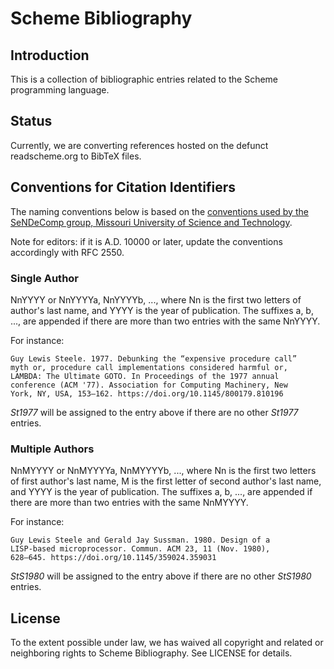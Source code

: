 # Scheme Bibliography

## Introduction

This is a collection of bibliographic entries related to the Scheme programming
language.

## Status

Currently, we are converting references hosted on the defunct readscheme.org to
BibTeX files.

## Conventions for Citation Identifiers

The naming conventions below is based on the [conventions used by the SeNDeComp
group, Missouri University of Science and Technology][conv].

Note for editors: if it is A.D. 10000 or later, update the conventions
accordingly with RFC 2550.

[conv]: https://web.mst.edu/~sendecomp/docs/conventions_for_bibtex.pdf

### Single Author

NnYYYY or NnYYYYa, NnYYYYb, ..., where Nn is the first two letters of author's
last name, and YYYY is the year of publication. The suffixes a, b, ..., are
appended if there are more than two entries with the same NnYYYY.

For instance:

    Guy Lewis Steele. 1977. Debunking the “expensive procedure call”
    myth or, procedure call implementations considered harmful or,
    LAMBDA: The Ultimate GOTO. In Proceedings of the 1977 annual
    conference (ACM '77). Association for Computing Machinery, New
    York, NY, USA, 153–162. https://doi.org/10.1145/800179.810196

*St1977* will be assigned to the entry above if there are no other *St1977*
entries.

### Multiple Authors

NnMYYYY or NnMYYYYa, NnMYYYYb, ..., where Nn is the first two letters of first
author's last name, M is the first letter of second author's last name, and
YYYY is the year of publication. The suffixes a, b, ..., are appended if there
are more than two entries with the same NnMYYYY.

For instance:

    Guy Lewis Steele and Gerald Jay Sussman. 1980. Design of a
    LISP-based microprocessor. Commun. ACM 23, 11 (Nov. 1980),
    628–645. https://doi.org/10.1145/359024.359031

*StS1980* will be assigned to the entry above if there are no other *StS1980*
entries.

## License

To the extent possible under law, we has waived all copyright and related or
neighboring rights to Scheme Bibliography. See LICENSE for details.
